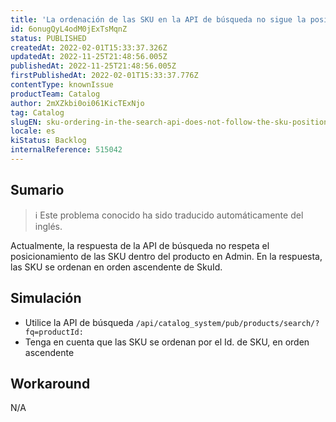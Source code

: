 ```yaml
---
title: 'La ordenación de las SKU en la API de búsqueda no sigue la posición de las SKU del administrador'
id: 6onugQyL4odM0jExTsMqnZ
status: PUBLISHED
createdAt: 2022-02-01T15:33:37.326Z
updatedAt: 2022-11-25T21:48:56.005Z
publishedAt: 2022-11-25T21:48:56.005Z
firstPublishedAt: 2022-02-01T15:33:37.776Z
contentType: knownIssue
productTeam: Catalog
author: 2mXZkbi0oi061KicTExNjo
tag: Catalog
slugEN: sku-ordering-in-the-search-api-does-not-follow-the-sku-position-of-the-admin
locale: es
kiStatus: Backlog
internalReference: 515042
---
```


## Sumario

>ℹ️ Este problema conocido ha sido traducido automáticamente del inglés.


Actualmente, la respuesta de la API de búsqueda no respeta el posicionamiento de las SKU dentro del producto en Admin. En la respuesta, las SKU se ordenan en orden ascendente de SkuId.



## Simulación


- Utilice la API de búsqueda `/api/catalog_system/pub/products/search/?fq=productId:`
- Tenga en cuenta que las SKU se ordenan por el Id. de SKU, en orden ascendente



## Workaround


N/A

